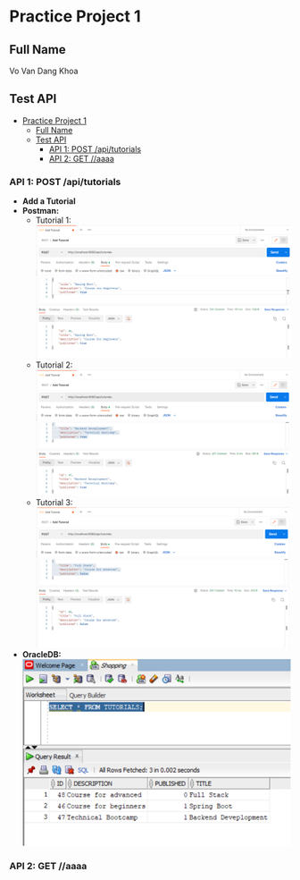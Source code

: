 # Practice Project 1

## Full Name
Vo Van Dang Khoa

## Test API
- [Practice Project 1](#practice-project-1)
  - [Full Name](#full-name)
  - [Test API](#test-api)
    - [API 1: POST /api/tutorials](#api-1-post-apitutorials)
    - [API 2: GET //aaaa](#api-2-get-aaaa)

### API 1: POST /api/tutorials
* **Add a Tutorial**
* **Postman:**
    * Tutorial 1:  
![API 1A](https://github.com/khoavo13/project-1-practice/blob/main/result-image/API-1%20-%20Add%20Tutorial/1.PNG)
    * Tutorial 2:  
![API 1B](https://github.com/khoavo13/project-1-practice/blob/main/result-image/API-1%20-%20Add%20Tutorial/2.PNG)
    * Tutorial 3:  
![API 1C](https://github.com/khoavo13/project-1-practice/blob/main/result-image/API-1%20-%20Add%20Tutorial/3.PNG)
* **OracleDB:**  
![API 1D](https://github.com/khoavo13/project-1-practice/blob/main/result-image/API-1%20-%20Add%20Tutorial/4.PNG)

### API 2: GET //aaaa